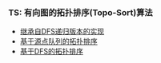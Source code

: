 ### TS: 有向图的拓扑排序(Topo-Sort)算法

- [继承自DFS递归版本的实现](recipe-01/)
- [基于源点队列的拓扑排序](recipe-02/)
- [基于DFS的拓扑排序](recipe-03/)

